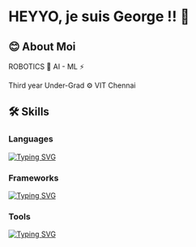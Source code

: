 # HEYYO, je suis George !! 🙌

## 😊 About Moi 
ROBOTICS 🤖
AI - ML ⚡

Third year Under-Grad ⚙️
VIT Chennai
## 🛠 Skills

### Languages 
[![Typing SVG](https://readme-typing-svg.demolab.com?font=Consolas&weight=100&size=18&duration=3000&pause=1000&color=25FAF8&center=true&vCenter=true&width=435&lines=Python+%7C+C+%7C+C%2B%2B+%7C+Java+%7C+R+%7C+SQL+%7C+TeX)](https://git.io/typing-svg)

### Frameworks
[![Typing SVG](https://readme-typing-svg.demolab.com?font=Consolas&weight=100&size=18&duration=3000&pause=1000&color=FA0000&center=true&vCenter=true&width=435&lines=TensorFlow+%7C+Keras+%7C+NLTK+%7C+Scikit_Learn)](https://git.io/typing-svg)

### Tools
[![Typing SVG](https://readme-typing-svg.demolab.com?font=Consolas&weight=100&size=18&duration=3000&pause=1000&color=12FF9D&center=true&vCenter=true&width=435&lines=MySql+%7C+Oracle+%7C+Keil+%7C+Matlab+%7C;R+Studio+%7C+Docker+%7C+Arduino+%7C+LaTex+%7C;+pandas+%7C+NumPy+)](https://git.io/typing-svg)

<!---
george-1-0-1/george-1-0-1 is a ✨ special ✨ repository because its `README.md` (this file) appears on your GitHub profile.
You can click the Preview link to take a look at your changes.
--->
